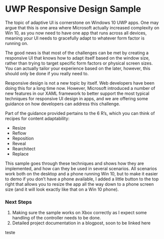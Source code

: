 # UWP Responsive Design Sample

The topic of adaptive UI is cornerstone on Windows 10 UWP apps. One may argue that this is one area where Microsoft actually increased complexity on Win 10, as you now need to have one app that runs across all devices, meaning your UI needs to gracefully adapt to whatever form factor is running on.

The good news is that most of the challenges can be met by creating a responsive UI that knows how to adapt itself based on the window size, rather than trying to target specific form factors or physical screen sizes. You can actually tailor your experience based on the later, however, this should only be done if you really need to.

Responsive design is not a new topic by itself. Web developers have been doing this for a long time now. However, Microsoft introduced a number of new features in our XAML framework to better support the most typical techniques for responsive UI design in apps, and we are offering some guidance on how developers can address this challenge.

Part of the guidance provided pertains to the 6 R’s, which you can think of recipes for content adaptability:

* Resize
* Reflow
* Reposition
* Reveal
* Rearchitect
* Replace

This sample goes through these techniques and shows how they are implemented, and how can they be used in several scenarios. All scenarios work both on the desktop and a phone running Win 10, but to make it easier to demo if you don’t have a phone available, I added a little button to the top right that allows you to resize the app all the way down to a phone screen size (and it will look exactly like that on a Win 10 phone). 

### Next Steps

1. Making sure the sample works on Xbox correctly as I expect some handling of the controller needs to be done.
2. Detailed project documentation in a blogpost, soon to be linked here

teste
